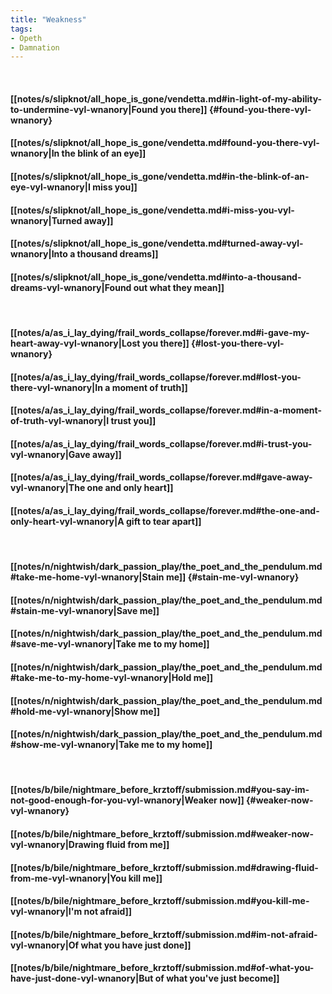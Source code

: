 ```yaml
---
title: "Weakness"
tags:
- Opeth
- Damnation
---
```

&nbsp;
#### [[notes/s/slipknot/all_hope_is_gone/vendetta.md#in-light-of-my-ability-to-undermine-vyl-wnanory|Found you there]] {#found-you-there-vyl-wnanory}
#### [[notes/s/slipknot/all_hope_is_gone/vendetta.md#found-you-there-vyl-wnanory|In the blink of an eye]]
#### [[notes/s/slipknot/all_hope_is_gone/vendetta.md#in-the-blink-of-an-eye-vyl-wnanory|I miss you]]
#### [[notes/s/slipknot/all_hope_is_gone/vendetta.md#i-miss-you-vyl-wnanory|Turned away]]
#### [[notes/s/slipknot/all_hope_is_gone/vendetta.md#turned-away-vyl-wnanory|Into a thousand dreams]]
#### [[notes/s/slipknot/all_hope_is_gone/vendetta.md#into-a-thousand-dreams-vyl-wnanory|Found out what they mean]]
&nbsp;
#### [[notes/a/as_i_lay_dying/frail_words_collapse/forever.md#i-gave-my-heart-away-vyl-wnanory|Lost you there]] {#lost-you-there-vyl-wnanory}
#### [[notes/a/as_i_lay_dying/frail_words_collapse/forever.md#lost-you-there-vyl-wnanory|In a moment of truth]]
#### [[notes/a/as_i_lay_dying/frail_words_collapse/forever.md#in-a-moment-of-truth-vyl-wnanory|I trust you]]
#### [[notes/a/as_i_lay_dying/frail_words_collapse/forever.md#i-trust-you-vyl-wnanory|Gave away]]
#### [[notes/a/as_i_lay_dying/frail_words_collapse/forever.md#gave-away-vyl-wnanory|The one and only heart]]
#### [[notes/a/as_i_lay_dying/frail_words_collapse/forever.md#the-one-and-only-heart-vyl-wnanory|A gift to tear apart]]
&nbsp;
#### [[notes/n/nightwish/dark_passion_play/the_poet_and_the_pendulum.md#take-me-home-vyl-wnanory|Stain me]] {#stain-me-vyl-wnanory}
#### [[notes/n/nightwish/dark_passion_play/the_poet_and_the_pendulum.md#stain-me-vyl-wnanory|Save me]]
#### [[notes/n/nightwish/dark_passion_play/the_poet_and_the_pendulum.md#save-me-vyl-wnanory|Take me to my home]]
#### [[notes/n/nightwish/dark_passion_play/the_poet_and_the_pendulum.md#take-me-to-my-home-vyl-wnanory|Hold me]]
#### [[notes/n/nightwish/dark_passion_play/the_poet_and_the_pendulum.md#hold-me-vyl-wnanory|Show me]]
#### [[notes/n/nightwish/dark_passion_play/the_poet_and_the_pendulum.md#show-me-vyl-wnanory|Take me to my home]]
&nbsp;
#### [[notes/b/bile/nightmare_before_krztoff/submission.md#you-say-im-not-good-enough-for-you-vyl-wnanory|Weaker now]] {#weaker-now-vyl-wnanory}
#### [[notes/b/bile/nightmare_before_krztoff/submission.md#weaker-now-vyl-wnanory|Drawing fluid from me]]
#### [[notes/b/bile/nightmare_before_krztoff/submission.md#drawing-fluid-from-me-vyl-wnanory|You kill me]]
#### [[notes/b/bile/nightmare_before_krztoff/submission.md#you-kill-me-vyl-wnanory|I'm not afraid]]
#### [[notes/b/bile/nightmare_before_krztoff/submission.md#im-not-afraid-vyl-wnanory|Of what you have just done]]
#### [[notes/b/bile/nightmare_before_krztoff/submission.md#of-what-you-have-just-done-vyl-wnanory|But of what you've just become]]
